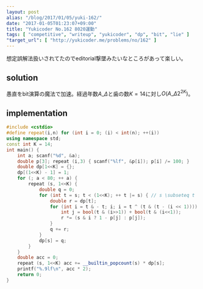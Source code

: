 ```yaml
---
layout: post
alias: "/blog/2017/01/05/yuki-162/"
date: "2017-01-05T01:23:07+09:00"
title: "Yukicoder No.162 8020運動"
tags: [ "competitive", "writeup", "yukicoder", "dp", "bit", "lie" ]
"target_url": [ "http://yukicoder.me/problems/no/162" ]
---
```


想定誤解法扱いされてたのでeditorial撃墜みたいなところがあって楽しい。

## solution

愚直をbit演算の魔法で加速。経過年数$A\_{\Delta}$と歯の数$K = 14$に対し$O(A\_{\Delta}2^{2K})$。

## implementation

``` c++
#include <cstdio>
#define repeat(i,n) for (int i = 0; (i) < int(n); ++(i))
using namespace std;
const int K = 14;
int main() {
    int a; scanf("%d", &a);
    double p[3]; repeat (i,3) { scanf("%lf", &p[i]); p[i] /= 100; }
    double dp[1<<K] = {};
    dp[(1<<K) - 1] = 1;
    for (; a < 80; ++ a) {
        repeat (s, 1<<K) {
            double q = 0;
            for (int t = s; t < (1<<K); ++ t |= s) { // s \subseteq t
                double r = dp[t];
                for (int i = t & - t; i; i = t ^ (t & (t - (i << 1)))) { // i \in t
                    int j = bool(t & (i>>1)) + bool(t & (i<<1));
                    r *= (s & i ? 1 - p[j] : p[j]);
                }
                q += r;
            }
            dp[s] = q;
        }
    }
    double acc = 0;
    repeat (s, 1<<K) acc += __builtin_popcount(s) * dp[s];
    printf("%.9lf\n", acc * 2);
    return 0;
}
```
